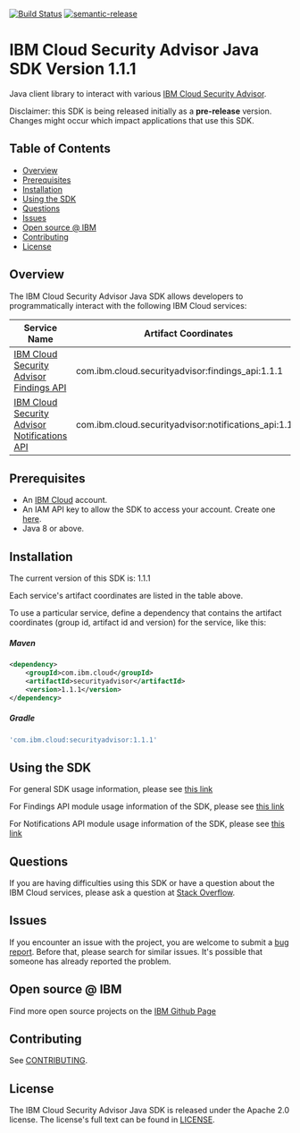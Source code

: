 [![Build Status](https://api.travis-ci.org/ibm-cloud-security/security-advisor-sdk-java.svg?branch=master)](https://travis-ci.org/github/ibm-cloud-security/security-advisor-sdk-java)
[![semantic-release](https://img.shields.io/badge/%20%20%F0%9F%93%A6%F0%9F%9A%80-semantic--release-e10079.svg)](https://github.com/semantic-release/semantic-release)

# IBM Cloud Security Advisor Java SDK Version 1.1.1
Java client library to interact with various [IBM Cloud Security Advisor](https://cloud.ibm.com/apidocs?category=security).

Disclaimer: this SDK is being released initially as a **pre-release** version.
Changes might occur which impact applications that use this SDK.

## Table of Contents

<!--
  The TOC below is generated using the `markdown-toc` node package.

      https://github.com/jonschlinkert/markdown-toc

  You should regenerate the TOC after making changes to this file.

      npx markdown-toc --maxdepth 4 -i README.md
  -->

<!-- toc -->

- [Overview](#overview)
- [Prerequisites](#prerequisites)
- [Installation](#installation)
- [Using the SDK](#using-the-sdk)
- [Questions](#questions)
- [Issues](#issues)
- [Open source @ IBM](#open-source--ibm)
- [Contributing](#contributing)
- [License](#license)

<!-- tocstop -->

## Overview

The IBM Cloud Security Advisor Java SDK allows developers to programmatically interact with the following IBM Cloud services:

Service Name | Artifact Coordinates
--- | --- 
[IBM Cloud Security Advisor Findings API](https://cloud.ibm.com/apidocs/findings) | com.ibm.cloud.securityadvisor:findings_api:1.1.1
[IBM Cloud Security Advisor Notifications API](https://cloud.ibm.com/apidocs/notifications) | com.ibm.cloud.securityadvisor:notifications_api:1.1.1

## Prerequisites

[ibm-cloud-onboarding]: https://cloud.ibm.com/registration

* An [IBM Cloud][ibm-cloud-onboarding] account.
* An IAM API key to allow the SDK to access your account. Create one [here](https://cloud.ibm.com/iam/apikeys).
* Java 8 or above.

## Installation
The current version of this SDK is: 1.1.1

Each service's artifact coordinates are listed in the table above.

To use a particular service, define a dependency that contains the
artifact coordinates (group id, artifact id and version) for the service, like this:

##### Maven

```xml
<dependency>
    <groupId>com.ibm.cloud</groupId>
    <artifactId>securityadvisor</artifactId>
    <version>1.1.1</version>
</dependency>
```

##### Gradle
```gradle
'com.ibm.cloud:securityadvisor:1.1.1'
```

## Using the SDK
For general SDK usage information, please see [this link](https://github.com/IBM/ibm-cloud-sdk-common/blob/master/README.md)

For Findings API module usage information of the SDK, please see [this link](https://github.com/ibm-cloud-security/security-advisor-sdk-java/tree/master/modules/findings_api)

For Notifications API module usage information of the SDK, please see [this link](https://github.com/ibm-cloud-security/security-advisor-sdk-java/tree/master/modules/notifications_api)


## Questions

If you are having difficulties using this SDK or have a question about the IBM Cloud services,
please ask a question at
[Stack Overflow](http://stackoverflow.com/questions/ask?tags=ibm-cloud).

## Issues
If you encounter an issue with the project, you are welcome to submit a
[bug report](https://github.com/ibm-cloud-security/security-advisor-sdk-java/issues).
Before that, please search for similar issues. It's possible that someone has already reported the problem.

## Open source @ IBM
Find more open source projects on the [IBM Github Page](http://ibm.github.io/)

## Contributing
See [CONTRIBUTING](CONTRIBUTING.md).

## License

The IBM Cloud Security Advisor Java SDK is released under the Apache 2.0 license.
The license's full text can be found in [LICENSE](LICENSE).

